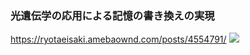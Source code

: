 ### 光遺伝学の応用による記憶の書き換えの実現
https://ryotaeisaki.amebaownd.com/posts/4554791/
![](https://cdn.amebaowndme.com/madrid-prd/madrid-web/images/sites/495274/77e1bd800d24604a958662cb36713a12_59290ff138e2fab31e3c4f06ce8b5d42.png)
